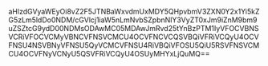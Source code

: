 aHlzdGVyaWEyOi8vZ2F5JTNBaWxvdmUxMDY5QHpvbmV3ZXN0Y2x1Yi5kZG5zLm5ldDo0NDM/cGVlcj1iaW5nLmNvbSZpbnNlY3VyZT0xJm9iZnM9bm9uZSZtcG9ydD00NDMsODAwMC05MDAwJmRvd25tYnBzPTM1IyVFOCVBNSVCRiVFOCVCMyVBNCVFNSVCMCU4OCVFNCVCQSVBQiVFRiVCQyU4OCVFNSU4NSVBNyVFNSU5QyVCMCVFNSU4RiVBQiVFOSU5QiU5RSVFNSVCMCU4OCVFNyVCNyU5QSVFRiVCQyU4OSUyMHYxLjQuMQ==
